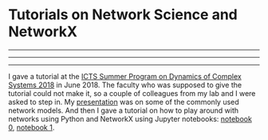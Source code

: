 # Tutorials on Network Science and NetworkX

---

---

---
I gave a tutorial at the [ICTS Summer Program on Dynamics of Complex Systems 2018](https://www.icts.res.in/program/dcs2018) in June 2018. The faculty who was supposed to give the tutorial could not make it, so a couple of colleagues from my lab and I were asked to step in. My [presentation](https://github.com/malch2/networks_tutorials/blob/main/IntroToNets_networkmodels.pdf) was on some of the commonly used network models. And then I gave a tutorial on how to play around with networks using Python and NetworkX using Jupyter notebooks: [notebook 0](https://github.com/malch2/networks_tutorials/blob/main/NetworkxTutorial0.ipynb), [notebook 1](https://github.com/malch2/networks_tutorials/blob/main/NetworkxTutorial1.ipynb).
